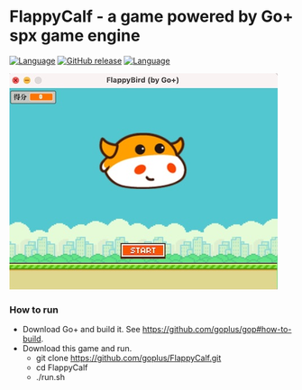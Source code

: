 FlappyCalf - a game powered by Go+ spx game engine
=========

[![Language](https://img.shields.io/badge/language-Go+-blue.svg)](https://github.com/goplus/gop)
[![GitHub release](https://img.shields.io/github/v/tag/goplus/FlappyCalf.svg?label=release)](https://github.com/goplus/FlappyCalf/releases)
[![Language](https://img.shields.io/badge/game_engine-spx-green.svg)](https://github.com/goplus/spx)

![Screen Shot](res/FlappyCalf.jpg)

### How to run

- Download Go+ and build it. See https://github.com/goplus/gop#how-to-build.
- Download this game and run.
  * git clone https://github.com/goplus/FlappyCalf.git
  * cd FlappyCalf
  * ./run.sh

